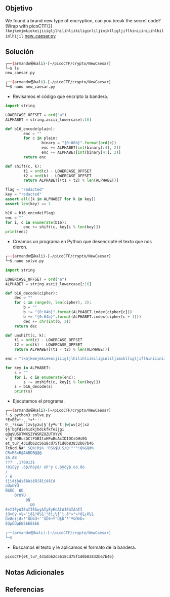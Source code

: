 ## Objetivo
We found a brand new type of encryption, can you break the secret code? (Wrap with picoCTF{}) `lkmjkemjmkiekeijiiigljlhilihliikiliginliljimiklligljiflhiniiiniiihlhilimlhijil` [new_caesar.py](https://mercury.picoctf.net/static/c9043977604318594ab73d126a01d0b1/new_caesar.py)
## Solución

```bash
┌──(armando㉿kali)-[~/picoCTF/crypto/NewCaesar]
└─$ ls
new_caesar.py

┌──(armando㉿kali)-[~/picoCTF/crypto/NewCaesar]
└─$ nano new_caesar.py        
```
- Revisamos el código que encripto la bandera.
```python
import string

LOWERCASE_OFFSET = ord("a")
ALPHABET = string.ascii_lowercase[:16]

def b16_encode(plain):
        enc = ""
        for c in plain:
                binary = "{0:08b}".format(ord(c))
                enc += ALPHABET[int(binary[:4], 2)]
                enc += ALPHABET[int(binary[4:], 2)]
        return enc

def shift(c, k):
        t1 = ord(c) - LOWERCASE_OFFSET
        t2 = ord(k) - LOWERCASE_OFFSET
        return ALPHABET[(t1 + t2) % len(ALPHABET)]

flag = "redacted"
key = "redacted"
assert all([k in ALPHABET for k in key])
assert len(key) == 1

b16 = b16_encode(flag)
enc = ""
for i, c in enumerate(b16):
        enc += shift(c, key[i % len(key)])
print(enc)
```
- Creamos un programa en Python que desencripté el texto que nos dieron.
```bash
┌──(armando㉿kali)-[~/picoCTF/crypto/NewCaesar]
└─$ nano solve.py     
```
```python
import string

LOWERCASE_OFFSET = ord("a")
ALPHABET = string.ascii_lowercase[:16]

def b16_decode(cipher):
    dec = ""
    for c in range(0, len(cipher), 2):
        b = ""
        b += "{0:04b}".format(ALPHABET.index(cipher[c]))
        b += "{0:04b}".format(ALPHABET.index(cipher[c + 1]))
        dec += chr(int(b, 2))
    return dec

def unshift(c, k):
    t1 = ord(c) - LOWERCASE_OFFSET
    t2 = ord(k) - LOWERCASE_OFFSET
    return ALPHABET[(t1 - t2) % len(ALPHABET)]

enc = "lkmjkemjmkiekeijiiigljlhilihliikiliginliljimiklligljiflhiniiiniiihlhilimlhijil"

for key in ALPHABET:
    s = ""
    for i, c in enumerate(enc):
        s += unshift(c, key[i % len(key)])
    s = b16_decode(s)
    print(s)
```
- Ejecutamos el programa.
```bash
┌──(armando㉿kali)-[~/picoCTF/crypto/NewCaesar]
└─$ python3 solve.py 
ºÉ¤ÉÊ¤¹·¸¸¹»¹···
©¸¸¹sxwu¨¦zv§yzu|§¨{yªu¨t¦|w|wv¦z{¦xz
§§¨bgfdiehidkjhdckfkfeijgi
qQqVUSXTWXSZYWSRZUZUTXYVX
v`@`EDBusGCtFGBItuHFwBuAsIDIDCsGHsEG
et_tu?_431db62c5618cd75f1d0b83832b67b46
TcNcd.N#" SQ%!R$% 'RS&$U S/Q'"'"!Q%&Q#%
CR=RS=B@AABDB@@@
2A,AB
???  ,1?00131
!01ûÿý .òþ/ñòýô/ óñ"ý ü.ôÿôÿþ.òó.ðò
/
/ ê
ïîìáíàáìãâàìëãîãîíáâïá
ùÙùÞÝÛ
ÑßÛÚ  ÐÜ
    ÒÝÒÝÜ
         ÐÑ
           ÞÐ
ÈèÍÌÊýûÏËüÎÏÊÁüýÀÎÿÊýÉûÁÌÁÌËûÏÀûÍÏ
íü×üý·×¼»¹ìê¾ºë½¾¹°ëì¿½î¹ì¸ê°»°»ºê¾¿ê¼¾
ÜëÆëì¦Æ«ª¨ÛÙ­©Ú¬­¨¯ÚÛ®¬Ý¨Û§Ù¯ª¯ª©Ù­®Ù«­
ËÚµÚÛµÊÈÉÉÊÊÈÈÈ

┌──(armando㉿kali)-[~/picoCTF/crypto/NewCaesar]
└─$ 
```
- Buscamos el texto y le aplicamos el formato de la bandera.
```bash
picoCTF{et_tu?_431db62c5618cd75f1d0b83832b67b46}
```

## Notas Adicionales
## Referencias